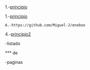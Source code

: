 1.-[principio](https://github.com/Miguel-J/eneboo)

1.-[principio](https://github.com/Miguel-J/eneboo)

    A.-https://github.com/Miguel-J/eneboo

4.-[principio2](https://github.com/Miguel-J/eneboo)

   -listado 

*** de

   -paginas